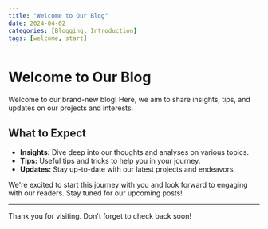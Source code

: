 ```yaml
---
title: "Welcome to Our Blog"
date: 2024-04-02
categories: [Blogging, Introduction]
tags: [welcome, start]
---
```


# Welcome to Our Blog

Welcome to our brand-new blog! Here, we aim to share insights, tips, and updates on our projects and interests. 

## What to Expect

- **Insights:** Dive deep into our thoughts and analyses on various topics.
- **Tips:** Useful tips and tricks to help you in your journey.
- **Updates:** Stay up-to-date with our latest projects and endeavors.

We're excited to start this journey with you and look forward to engaging with our readers. Stay tuned for our upcoming posts!

---

Thank you for visiting. Don't forget to check back soon!
